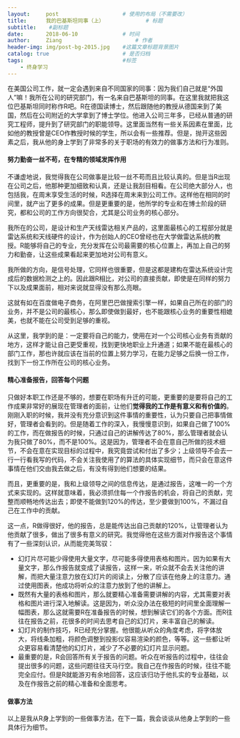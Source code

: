 ```yaml
---
layout:     post   				    # 使用的布局（不需要改）
title:      我的巴基斯坦同事（上） 			# 标题 
subtitle:    #副标题
date:       2018-06-10 				# 时间
author:     Ziang 						# 作者
header-img: img/post-bg-2015.jpg 	#这篇文章标题背景图片
catalog: true 						# 是否归档
tags:								#标签
    - 终身学习
---
```


在美国公司工作，就一定会遇到来自不同国家的同事：因为我们自己就是“外国人”嘛！我所在公司的研究部门，有一名来自巴基斯坦的同事。在这里我就把我这位巴基斯坦同时称作R吧。R在德国读博士，然后跟随他的教授从德国来到了美国，然后在公司附近的大学拿到了博士学位。他进入公司三年多，已经从普通的研究工程师，提升到了研究部门的职能领导。这里面当然有一些关系因素在里面，比如他的教授曾是CEO作教授时候的学生，所以会有一些推荐。但是，抛开这些因素之后，我从他的身上学到了非常多的关于职场的有效力的做事方法和行为准则。

#### 努力勤奋一丝不苟，在专精的领域发挥作用

不谦虚地说，我觉得我在公司做事是比较一丝不苟而且比较认真的。但是当R出现在公司之后，他那种更加细致和认真，还是让我刮目相看。在公司绝大部分人，也包括我，在周末享受生活的时候，R选择在周末来到公司工作。这样他在相同的时间里，就产出了更多的成果。但是更重要的是，他所学的专业和在博士阶段的研究，都和公司的工作方向很契合，尤其是公司业务的核心部分。

我所在的公司，是设计和生产天线雷达相关产品的，这里面最核心的工程部分就是雷达系统和天线硬件的设计，作为创始人的CEO曾经也在大学做雷达系统的教授。R能够将自己的专业，充分发挥在公司最需要的核心位置上，再加上自己的努力和勤奋，让这些成果看起来更加地对公司有意义。

我所做的方向，是信号处理，它同样也很重要，但是这都是建构在雷达系统设计完成后的数据检测之上的。因此跟R相比，对公司的直接贡献，即使是在同样的努力下以及成果面前，相对来说就显得没有那么亮眼。

这就有如在百度做电子商务，在阿里巴巴做搜索引擎一样，如果自己所在的部门的业务，并不是公司的最核心，那么即使做到最好，也不能跟核心业务的重要性相媲美，也就不能在公司受到足够的重视。

从这里，我学到的是：一定要将自己的能力，使用在对一个公司核心业务有贡献的地方，这样才能让自己更受重视，找到更快地职业上升通道；如果不能在最核心的部门工作，那也许就应该在当前的位置上努力学习，在能力足够之后换一份工作，找到下一份工作所在公司的核心业务。

#### 精心准备报告，回答每个问题
只做好本职工作还是不够的，想要在职场有升迁的可能，更重要的是要将自己的工作成果非常好的展现在管理者的面前，让他们**觉得我的工作是有意义和有价值的**。刚刚入职的时候，我并没有充分意识到这件事情的重要性，认为只要自己把事情做好，管理者会看到的。但是随着工作的深入，我慢慢意识到，如果自己做了100%的工作，而在做报告的时候，只通过自己的讲解传达了80%，那么管理者就会认为我只做了80%，而不是100%。这是因为，管理者不会在意自己所做的技术细节，不会在意在实现目标的过程中，我究竟尝试和付出了多少；上级领导不会去一行一行看我写的代码，不会关注我使用了的算法的具体实现细节，而只会在意这件事情在他们交由我去做之后，有没有得到他们想要的结果。

而且，更重要的是，我和上级领导之间的信息传达，是通过报告，这唯一的一个方式来实现的。这样就意味着，我必须抓住每一个作报告的机会，将自己的贡献，完整而顺畅地传达出去；即使不能做到120%的传达，至少要做到100%，不漏过自己在工作中的贡献。

这一点，R做得很好，他的报告，总是能传达出自己贡献的120%，让管理者认为他贡献了很多，做出了很多有意义的研究。我觉得他在这些方面对作报告这个事情有了一些深刻认识，从而能完美驾驭：

- 幻灯片尽可能少得使用大量文字，尽可能多得使用表格和图片。因为如果有大量文字，那么作报告就变成了读报告，这样一来，听众就不会去关注他的讲解，而把大量注意力放在幻灯片的阅读上，分散了应该在他身上的注意力。通过使用图表，他成功将听众的注意力放到了他的讲解上。
- 既然有大量的表格和图片，那么就要精心准备需要讲解的内容，尤其需要对表格和图片进行深入地解读。这是因为，听众没办法在极短的时间里全面理解一幅图表，那么这就需要R在准备报告的时候，想到解读它们的各个方面。而R往往在报告之前，花很多的时间去思考自己的幻灯片，来丰富自己的解读。
- 幻灯片的制作技巧，R已经充分掌握。他很能从听众的角度考虑，将字体放大，将线条加粗，将颜色调整到投影仪容易渲染的颜色，等等。这一些都让听众更容易看清楚他的幻灯片，减少了不必要的幻灯片显示问题。
- 最重要的是，R会回答所有关于报告的问题。听众在听报告的过程中，往往会提出很多的问题，这些问题往往天马行空。我自己在作报告的时候，往往不能完全应付。但是R就能游刃有余地回答，这应该归功于他扎实的专业基础，以及在作报告之前的精心准备和全面思考。

#### 做事方法
以上是我从R身上学到的一些做事方法，在下一篇，我会谈谈从他身上学到的一些具体行为细节。
